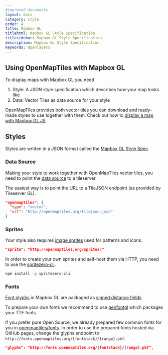 ```yaml
---
#improved documents
layout: docs
category: style
order: 4
title: Mapbox GL
titlehtml: Mapbox GL Style Specification
titlesidebar: Mapbox GL Style Specification
description: Mapbox GL Style Specification
keywords: Openlayers
---
```


## Using OpenMapTiles with Mapbox GL

To display maps with Mapbox GL you need

1. Style: A JSON style specification which describes how your map looks like
2. Data: Vector Tiles as data source for your style

OpenMapTiles provides both vector tiles you can download and ready-made styles to use together with them. Check out how to [display a map with Mapbox GL JS](/docs/website/mapbox-gl-js).

## Styles

Styles are written in a JSON format called the [Mapbox GL Style Spec](https://www.mapbox.com/mapbox-gl-style-spec/).


### Data Source

Making your style to work together with OpenMapTiles vector tiles, you need to point the [data source](https://www.mapbox.com/mapbox-gl-style-spec/#sources) to a tileserver.


The easiest way is to point the URL to a TileJSON endpoint (as provided by Tileserver GL).

```json
"openmaptiles": {
  "type": "vector",
  "url": "http://openmaptiles.org/tilejson.json"
}
```

### Sprites

Your style also requires [image sprites](https://www.mapbox.com/mapbox-gl-style-spec/#sprite) used for patterns and icons.


```json
"sprite": "http://openmaptiles.org/sprites/"
```

In order to create your own sprites and self-host them via HTTP, you need to use the [spritezero-cli](https://github.com/mapbox/spritezero-cli).

```bash
npm install -g spritezero-cli
```

### Fonts

[Font glyphs](https://www.mapbox.com/mapbox-gl-style-spec/#glyphs) in Mapbox GL are packaged as [signed distance fields](https://www.mapbox.com/blog/text-signed-distance-fields/).

To prepare your own fonts we recommend to use [genfontgl](https://github.com/sabas/genfontgl) which packages your TTF fonts.

If you prefer pure Open Source, we already prepared few common fonts for you in [openmaptiles/fonts](https://github.com/openmaptiles/fonts). In order to use the prepared fonts hosted via GitHub pages, change the glyphs endpoint to `http://fonts.openmaptiles.org/{fontstack}/{range}.pbf`.

```json
"glyphs": "http://fonts.openmaptiles.org/{fontstack}/{range}.pbf",
```
